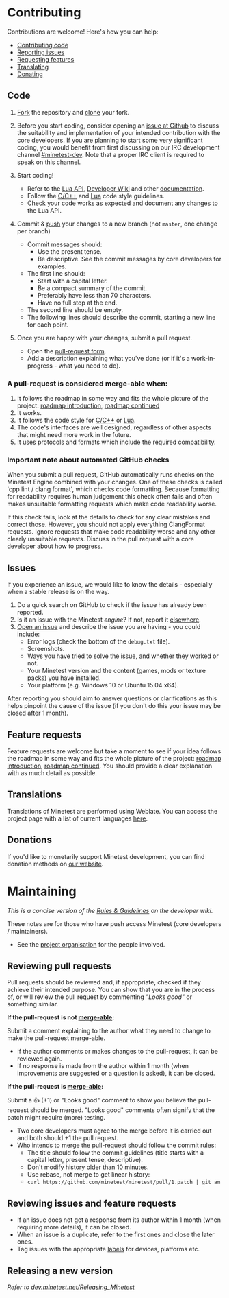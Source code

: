 # Contributing

Contributions are welcome! Here's how you can help:

- [Contributing code](#code)
- [Reporting issues](#issues)
- [Requesting features](#requests)
- [Translating](#translations)
- [Donating](#donations)

## Code

1. [Fork](https://help.github.com/articles/fork-a-repo/) the repository and [clone](https://help.github.com/articles/cloning-a-repository/) your fork.

2. Before you start coding, consider opening an [issue at Github](https://github.com/voxelcraft/voxelcraft/issues) to discuss the suitability and implementation of your intended contribution with the core developers. If you are planning to start some very significant coding, you would benefit from first discussing on our IRC development channel [#minetest-dev](http://www.minetest.net/irc/). Note that a proper IRC client is required to speak on this channel.

3. Start coding!
    - Refer to the [Lua API](https://github.com/minetest/minetest/blob/master/doc/lua_api.txt), [Developer Wiki](http://dev.minetest.net/Main_Page) and other [documentation](https://github.com/minetest/minetest/tree/master/doc).
    - Follow the [C/C++](http://dev.minetest.net/Code_style_guidelines) and [Lua](http://dev.minetest.net/Lua_code_style_guidelines) code style guidelines.
    - Check your code works as expected and document any changes to the Lua API.

4. Commit & [push](https://help.github.com/articles/pushing-to-a-remote/) your changes to a new branch (not `master`, one change per branch)
    - Commit messages should:
        - Use the present tense.
        - Be descriptive. See the commit messages by core developers for examples.
    - The first line should:
        - Start with a capital letter.
        - Be a compact summary of the commit.
        - Preferably have less than 70 characters.
        - Have no full stop at the end.
    - The second line should be empty.
    - The following lines should describe the commit, starting a new line for each point.

5. Once you are happy with your changes, submit a pull request.
     - Open the [pull-request form](https://github.com/minetest/minetest/pull/new/master).
     - Add a description explaining what you've done (or if it's a work-in-progress - what you need to do).

### A pull-request is considered merge-able when:

1. It follows the roadmap in some way and fits the whole picture of the project: [roadmap introduction](http://c55.me/blog/?p=1491), [roadmap continued](https://forum.minetest.net/viewtopic.php?t=9177)
2. It works.
3. It follows the code style for [C/C++](http://dev.minetest.net/Code_style_guidelines) or [Lua](http://dev.minetest.net/Lua_code_style_guidelines).
4. The code's interfaces are well designed, regardless of other aspects that might need more work in the future.
5. It uses protocols and formats which include the required compatibility.

### Important note about automated GitHub checks

When you submit a pull request, GitHub automatically runs checks on the Minetest Engine combined with your changes. One of these checks is called 'cpp lint / clang format', which checks code formatting. Because formatting for readability requires human judgement this check often fails and often makes unsuitable formatting requests which make code readability worse.

If this check fails, look at the details to check for any clear mistakes and correct those. However, you should not apply everything ClangFormat requests. Ignore requests that make code readability worse and any other clearly unsuitable requests. Discuss in the pull request with a core developer about how to progress.

## Issues

If you experience an issue, we would like to know the details - especially when a stable release is on the way.

1. Do a quick search on GitHub to check if the issue has already been reported.
2. Is it an issue with the Minetest *engine*? If not, report it [elsewhere](http://www.minetest.net/development/#reporting-issues).
3. [Open an issue](https://github.com/minetest/minetest/issues/new) and describe the issue you are having - you could include:
     - Error logs (check the bottom of the `debug.txt` file).
     - Screenshots.
     - Ways you have tried to solve the issue, and whether they worked or not.
     - Your Minetest version and the content (games, mods or texture packs) you have installed.
     - Your platform (e.g. Windows 10 or Ubuntu 15.04 x64).

After reporting you should aim to answer questions or clarifications as this helps pinpoint the cause of the issue (if you don't do this your issue may be closed after 1 month).

## Feature requests

Feature requests are welcome but take a moment to see if your idea follows the roadmap in some way and fits the whole picture of the project: [roadmap introduction](http://c55.me/blog/?p=1491), [roadmap continued](https://forum.minetest.net/viewtopic.php?t=9177). You should provide a clear explanation with as much detail as possible.

## Translations

Translations of Minetest are performed using Weblate. You can access the project page  with a list of current languages [here](https://hosted.weblate.org/projects/minetest/minetest/).

## Donations

If you'd like to monetarily support Minetest development, you can find donation methods on [our website](http://www.minetest.net/development/#donate).

# Maintaining

*This is a concise version of the [Rules & Guidelines](http://dev.minetest.net/Category:Rules_and_Guidelines) on the developer wiki.*

These notes are for those who have push access Minetest (core developers / maintainers).

- See the [project organisation](http://dev.minetest.net/Organisation) for the people involved.

## Reviewing pull requests

Pull requests should be reviewed and, if appropriate, checked if they achieve their intended purpose. You can show that you are in the process of, or will review the pull request by commenting *"Looks good"* or something similar.

**If the pull-request is not [merge-able](#a-pull-request-is-considered-merge-able-when):**

Submit a comment explaining to the author what they need to change to make the pull-request merge-able.

- If the author comments or makes changes to the pull-request, it can be reviewed again.
- If no response is made from the author within 1 month (when improvements are suggested or a question is asked), it can be closed.

**If the pull-request is [merge-able](#a-pull-request-is-considered-merge-able-when):**

Submit a :+1: (+1) or "Looks good" comment to show you believe the pull-request should be merged. "Looks good" comments often signify that the patch might require (more) testing.

- Two core developers must agree to the merge before it is carried out and both should +1 the pull request.
- Who intends to merge the pull-request should follow the commit rules:
    - The title should follow the commit guidelines (title starts with a capital letter, present tense, descriptive).
    - Don't modify history older than 10 minutes.
    - Use rebase, not merge to get linear history:
    - `curl https://github.com/minetest/minetest/pull/1.patch | git am`

## Reviewing issues and feature requests

- If an issue does not get a response from its author within 1 month (when requiring more details), it can be closed.
- When an issue is a duplicate, refer to the first ones and close the later ones.
- Tag issues with the appropriate [labels](https://github.com/minetest/minetest/labels) for devices, platforms etc.

## Releasing a new version

*Refer to [dev.minetest.net/Releasing_Minetest](http://dev.minetest.net/Releasing_Minetest)*
